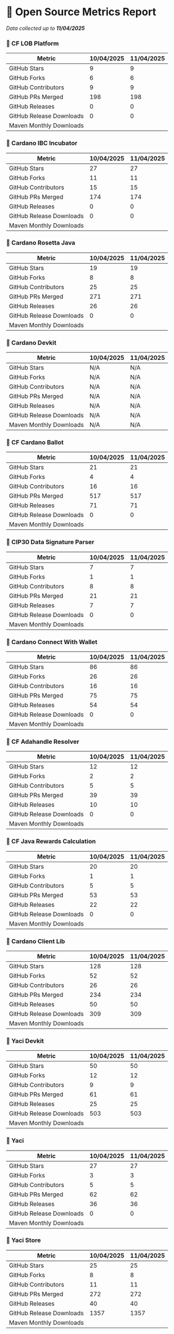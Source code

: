 # 🚀 Open Source Metrics Report

_Data collected up to **11/04/2025**_

### 📌 CF LOB Platform

| Metric | 10/04/2025 | 11/04/2025 |
|--------|--------|--------|
| GitHub Stars | 9 | 9 |
| GitHub Forks | 6 | 6 |
| GitHub Contributors | 9 | 9 |
| GitHub PRs Merged | 198 | 198 |
| GitHub Releases | 0 | 0 |
| GitHub Release Downloads | 0 | 0 |
| Maven Monthly Downloads |  |  |

### 📌 Cardano IBC Incubator

| Metric | 10/04/2025 | 11/04/2025 |
|--------|--------|--------|
| GitHub Stars | 27 | 27 |
| GitHub Forks | 11 | 11 |
| GitHub Contributors | 15 | 15 |
| GitHub PRs Merged | 174 | 174 |
| GitHub Releases | 0 | 0 |
| GitHub Release Downloads | 0 | 0 |
| Maven Monthly Downloads |  |  |

### 📌 Cardano Rosetta Java

| Metric | 10/04/2025 | 11/04/2025 |
|--------|--------|--------|
| GitHub Stars | 19 | 19 |
| GitHub Forks | 8 | 8 |
| GitHub Contributors | 25 | 25 |
| GitHub PRs Merged | 271 | 271 |
| GitHub Releases | 26 | 26 |
| GitHub Release Downloads | 0 | 0 |
| Maven Monthly Downloads |  |  |

### 📌 Cardano Devkit

| Metric | 10/04/2025 | 11/04/2025 |
|--------|--------|--------|
| GitHub Stars | N/A | N/A |
| GitHub Forks | N/A | N/A |
| GitHub Contributors | N/A | N/A |
| GitHub PRs Merged | N/A | N/A |
| GitHub Releases | N/A | N/A |
| GitHub Release Downloads | N/A | N/A |
| Maven Monthly Downloads | N/A | N/A |

### 📌 CF Cardano Ballot

| Metric | 10/04/2025 | 11/04/2025 |
|--------|--------|--------|
| GitHub Stars | 21 | 21 |
| GitHub Forks | 4 | 4 |
| GitHub Contributors | 16 | 16 |
| GitHub PRs Merged | 517 | 517 |
| GitHub Releases | 71 | 71 |
| GitHub Release Downloads | 0 | 0 |
| Maven Monthly Downloads |  |  |

### 📌 CIP30 Data Signature Parser

| Metric | 10/04/2025 | 11/04/2025 |
|--------|--------|--------|
| GitHub Stars | 7 | 7 |
| GitHub Forks | 1 | 1 |
| GitHub Contributors | 8 | 8 |
| GitHub PRs Merged | 21 | 21 |
| GitHub Releases | 7 | 7 |
| GitHub Release Downloads | 0 | 0 |
| Maven Monthly Downloads |  |  |

### 📌 Cardano Connect With Wallet

| Metric | 10/04/2025 | 11/04/2025 |
|--------|--------|--------|
| GitHub Stars | 86 | 86 |
| GitHub Forks | 26 | 26 |
| GitHub Contributors | 16 | 16 |
| GitHub PRs Merged | 75 | 75 |
| GitHub Releases | 54 | 54 |
| GitHub Release Downloads | 0 | 0 |
| Maven Monthly Downloads |  |  |

### 📌 CF Adahandle Resolver

| Metric | 10/04/2025 | 11/04/2025 |
|--------|--------|--------|
| GitHub Stars | 12 | 12 |
| GitHub Forks | 2 | 2 |
| GitHub Contributors | 5 | 5 |
| GitHub PRs Merged | 39 | 39 |
| GitHub Releases | 10 | 10 |
| GitHub Release Downloads | 0 | 0 |
| Maven Monthly Downloads |  |  |

### 📌 CF Java Rewards Calculation

| Metric | 10/04/2025 | 11/04/2025 |
|--------|--------|--------|
| GitHub Stars | 20 | 20 |
| GitHub Forks | 1 | 1 |
| GitHub Contributors | 5 | 5 |
| GitHub PRs Merged | 53 | 53 |
| GitHub Releases | 22 | 22 |
| GitHub Release Downloads | 0 | 0 |
| Maven Monthly Downloads |  |  |

### 📌 Cardano Client Lib

| Metric | 10/04/2025 | 11/04/2025 |
|--------|--------|--------|
| GitHub Stars | 128 | 128 |
| GitHub Forks | 52 | 52 |
| GitHub Contributors | 26 | 26 |
| GitHub PRs Merged | 234 | 234 |
| GitHub Releases | 50 | 50 |
| GitHub Release Downloads | 309 | 309 |
| Maven Monthly Downloads |  |  |

### 📌 Yaci Devkit

| Metric | 10/04/2025 | 11/04/2025 |
|--------|--------|--------|
| GitHub Stars | 50 | 50 |
| GitHub Forks | 12 | 12 |
| GitHub Contributors | 9 | 9 |
| GitHub PRs Merged | 61 | 61 |
| GitHub Releases | 25 | 25 |
| GitHub Release Downloads | 503 | 503 |
| Maven Monthly Downloads |  |  |

### 📌 Yaci

| Metric | 10/04/2025 | 11/04/2025 |
|--------|--------|--------|
| GitHub Stars | 27 | 27 |
| GitHub Forks | 3 | 3 |
| GitHub Contributors | 5 | 5 |
| GitHub PRs Merged | 62 | 62 |
| GitHub Releases | 36 | 36 |
| GitHub Release Downloads | 0 | 0 |
| Maven Monthly Downloads |  |  |

### 📌 Yaci Store

| Metric | 10/04/2025 | 11/04/2025 |
|--------|--------|--------|
| GitHub Stars | 25 | 25 |
| GitHub Forks | 8 | 8 |
| GitHub Contributors | 11 | 11 |
| GitHub PRs Merged | 272 | 272 |
| GitHub Releases | 40 | 40 |
| GitHub Release Downloads | 1357 | 1357 |
| Maven Monthly Downloads |  |  |

